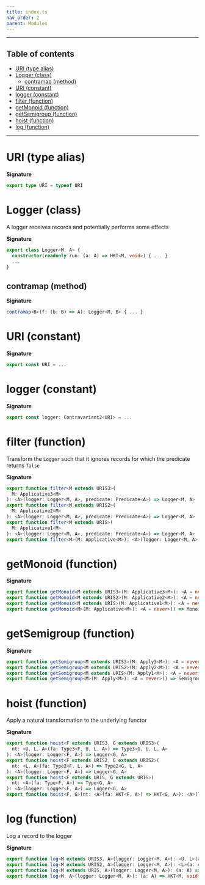 ```yaml
---
title: index.ts
nav_order: 2
parent: Modules
---
```


---

<h2 class="text-delta">Table of contents</h2>

- [URI (type alias)](#uri-type-alias)
- [Logger (class)](#logger-class)
  - [contramap (method)](#contramap-method)
- [URI (constant)](#uri-constant)
- [logger (constant)](#logger-constant)
- [filter (function)](#filter-function)
- [getMonoid (function)](#getmonoid-function)
- [getSemigroup (function)](#getsemigroup-function)
- [hoist (function)](#hoist-function)
- [log (function)](#log-function)

---

# URI (type alias)

**Signature**

```ts
export type URI = typeof URI
```

# Logger (class)

A logger receives records and potentially performs some effects

**Signature**

```ts
export class Logger<M, A> {
  constructor(readonly run: (a: A) => HKT<M, void>) { ... }
  ...
}
```

## contramap (method)

**Signature**

```ts
contramap<B>(f: (b: B) => A): Logger<M, B> { ... }
```

# URI (constant)

**Signature**

```ts
export const URI = ...
```

# logger (constant)

**Signature**

```ts
export const logger: Contravariant2<URI> = ...
```

# filter (function)

Transform the `Logger` such that it ignores records for which the predicate returns `false`

**Signature**

```ts
export function filter<M extends URIS3>(
  M: Applicative3<M>
): <A>(logger: Logger<M, A>, predicate: Predicate<A>) => Logger<M, A>
export function filter<M extends URIS2>(
  M: Applicative2<M>
): <A>(logger: Logger<M, A>, predicate: Predicate<A>) => Logger<M, A>
export function filter<M extends URIS>(
  M: Applicative1<M>
): <A>(logger: Logger<M, A>, predicate: Predicate<A>) => Logger<M, A>
export function filter<M>(M: Applicative<M>): <A>(logger: Logger<M, A>, predicate: Predicate<A>) => Logger<M, A> { ... }
```

# getMonoid (function)

**Signature**

```ts
export function getMonoid<M extends URIS3>(M: Applicative3<M>): <A = never>() => Monoid<Logger<M, A>>
export function getMonoid<M extends URIS2>(M: Applicative2<M>): <A = never>() => Monoid<Logger<M, A>>
export function getMonoid<M extends URIS>(M: Applicative1<M>): <A = never>() => Monoid<Logger<M, A>>
export function getMonoid<M>(M: Applicative<M>): <A = never>() => Monoid<Logger<M, A>> { ... }
```

# getSemigroup (function)

**Signature**

```ts
export function getSemigroup<M extends URIS3>(M: Apply3<M>): <A = never>() => Semigroup<Logger<M, A>>
export function getSemigroup<M extends URIS2>(M: Apply2<M>): <A = never>() => Semigroup<Logger<M, A>>
export function getSemigroup<M extends URIS>(M: Apply1<M>): <A = never>() => Semigroup<Logger<M, A>>
export function getSemigroup<M>(M: Apply<M>): <A = never>() => Semigroup<Logger<M, A>> { ... }
```

# hoist (function)

Apply a natural transformation to the underlying functor

**Signature**

```ts
export function hoist<F extends URIS3, G extends URIS3>(
  nt: <U, L, A>(fa: Type3<F, U, L, A>) => Type3<G, U, L, A>
): <A>(logger: Logger<F, A>) => Logger<G, A>
export function hoist<F extends URIS2, G extends URIS2>(
  nt: <L, A>(fa: Type2<F, L, A>) => Type2<G, L, A>
): <A>(logger: Logger<F, A>) => Logger<G, A>
export function hoist<F extends URIS, G extends URIS>(
  nt: <A>(fa: Type<F, A>) => Type<G, A>
): <A>(logger: Logger<F, A>) => Logger<G, A>
export function hoist<F, G>(nt: <A>(fa: HKT<F, A>) => HKT<G, A>): <A>(logger: Logger<F, A>) => Logger<G, A> { ... }
```

# log (function)

Log a record to the logger

**Signature**

```ts
export function log<M extends URIS3, A>(logger: Logger<M, A>): <U, L>(a: A) => Type3<M, U, L, void>
export function log<M extends URIS2, A>(logger: Logger<M, A>): <L>(a: A) => Type2<M, L, void>
export function log<M extends URIS, A>(logger: Logger<M, A>): (a: A) => Type<M, void>
export function log<M, A>(logger: Logger<M, A>): (a: A) => HKT<M, void> { ... }
```
